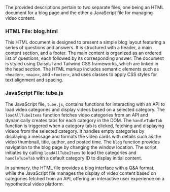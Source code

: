 The provided descriptions pertain to two separate files, one being an HTML document for a blog page and the other a JavaScript file for managing video content.

### HTML File: blog.html
This HTML document is designed to present a simple blog layout featuring a series of questions and answers. It is structured with a header, a main content section, and a footer. The main content is organized as an ordered list of questions, each followed by its corresponding answer. The document is styled using DaisyUI and Tailwind CSS frameworks, which are linked in the head section. The HTML markup includes semantic elements such as `<header>`, `<main>`, and `<footer>`, and uses classes to apply CSS styles for text alignment and spacing.

### JavaScript File: tube.js
The JavaScript file, `tube.js`, contains functions for interacting with an API to load video categories and display videos based on a selected category. The `loadAllTubeItems` function fetches video categories from an API and dynamically creates tabs for each category in the DOM. The `handleTubeTab` function is triggered when a category tab is clicked, fetching and displaying videos from the selected category. It handles empty categories by displaying a message and formats the video cards with details such as the video thumbnail, title, author, and posted time. The `blog` function provides navigation to the blog page by changing the window location. The script initiates by calling `loadAllTubeItems` to load the categories and `handleTubeTab` with a default category ID to display initial content.

In summary, the HTML file provides a blog interface with a Q&A format, while the JavaScript file manages the display of video content based on categories fetched from an API, offering an interactive user experience on a hypothetical video platform.